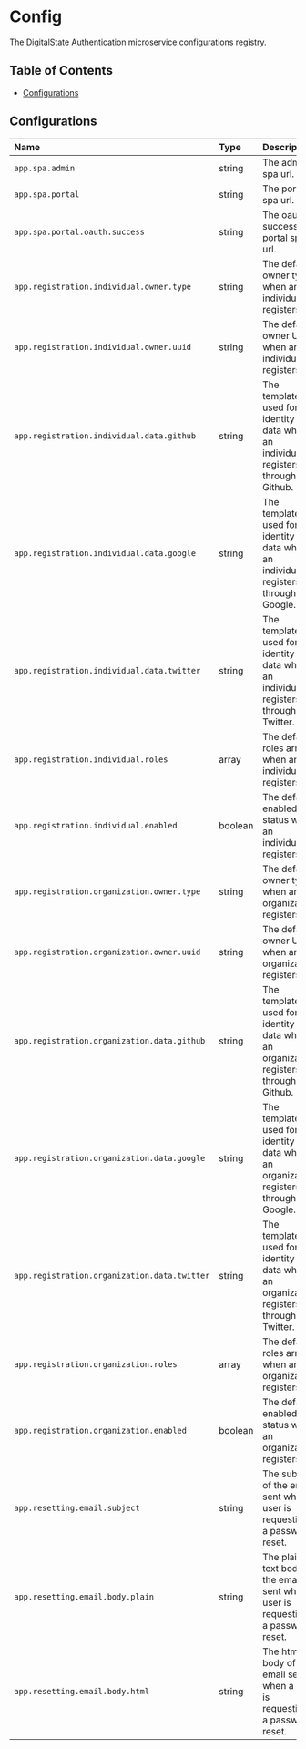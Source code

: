 # Config

The DigitalState Authentication microservice configurations registry.

## Table of Contents

- [Configurations](#configurations)

## Configurations

| Name | Type | Description | Example |
| :--- | :--- | :---------- | :------ |
| `app.spa.admin` | string | The admin spa url. | `http://admin.lab.ds` |
| `app.spa.portal` | string | The portal spa url. | `http://portal.lab.ds` |
| `app.spa.portal.oauth.success` | string | The oauth success portal spa url. | `http://portal.lab.ds/oauth/success` |
| `app.registration.individual.owner.type` | string | The default owner type when an individual registers. | `BusinessUnit` |
| `app.registration.individual.owner.uuid` | string | The default owner UUID when an individual registers. | `a9d68bf7-5000-49fe-8b00-33dde235b327` |
| `app.registration.individual.data.github` | string | The template used for identity data when an individual registers through Github. | `{ "email": "%email%", "firstName": "%firstName%", "lastName": "%lastName%" }` |
| `app.registration.individual.data.google` | string | The template used for identity data when an individual registers through Google. | `{ "email": "%email%", "firstName": "%firstName%", "lastName": "%lastName%" }` |
| `app.registration.individual.data.twitter` | string | The template used for identity data when an individual registers through Twitter. | `{ "email": "%email%", "firstName": "%firstName%", "lastName": "%lastName%" }` |
| `app.registration.individual.roles` | array | The default roles array when an individual registers. | `['54d82fc6-8ce7-498e-832f-3598664a9d9d']` |
| `app.registration.individual.enabled` | boolean | The default enabled status when an individual registers. | `true` |
| `app.registration.organization.owner.type` | string | The default owner type when an organization registers. | `BusinessUnit` |
| `app.registration.organization.owner.uuid` | string | The default owner UUID when an organization registers. | `a9d68bf7-5000-49fe-8b00-33dde235b327` |
| `app.registration.organization.data.github` | string | The template used for identity data when an organization registers through Github. | `{ "email": "%email%", "firstName": "%firstName%", "lastName": "%lastName%" }` |
| `app.registration.organization.data.google` | string | The template used for identity data when an organization registers through Google. | `{ "email": "%email%", "firstName": "%firstName%", "lastName": "%lastName%" }` |
| `app.registration.organization.data.twitter` | string | The template used for identity data when an organization registers through Twitter. | `{ "email": "%email%", "firstName": "%firstName%", "lastName": "%lastName%" }` |
| `app.registration.organization.roles` | array | The default roles array when an organization registers. | `['777b96e7-e183-44f7-b7e4-dc0cb7591f74']` |
| `app.registration.organization.enabled` | boolean | The default enabled status when an organization registers. | `true` |
| `app.resetting.email.subject` | string | The subject of the email sent when a user is requesting a password reset. | `Password Reset` |
| `app.resetting.email.body.plain` | string | The plain text body of the email sent when a user is requesting a password reset. | `You have requested...` |
| `app.resetting.email.body.html` | string | The html body of the email sent when a user is requesting a password reset. | `<b>You have requested...</b>` |
